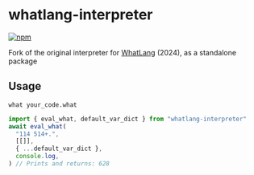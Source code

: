 # whatlang-interpreter

[![npm](https://img.shields.io/npm/v/whatlang-interpreter.svg)](https://www.npmjs.com/package/whatlang-interpreter)

Fork of the original interpreter for [WhatLang](https://esolangs.org/wiki/WhatLang) (2024), as a standalone package

## Usage

~~~shell
what your_code.what
~~~

~~~typescript
import { eval_what, default_var_dict } from "whatlang-interpreter"
await eval_what(
  "114 514+.",
  [[]],
  { ...default_var_dict },
  console.log,
) // Prints and returns: 628
~~~
